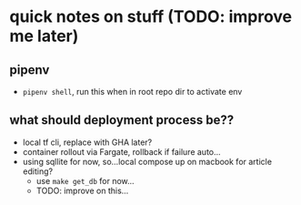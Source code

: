 # quick notes on stuff (TODO: improve me later)

## pipenv
- `pipenv shell`, run this when in root repo dir to activate env


## what should deployment process be??
- local tf cli, replace with GHA later?
- container rollout via Fargate, rollback if failure auto...
- using sqllite for now, so...local compose up on macbook for article editing?
    - use `make get_db` for now...
    - TODO: improve on this...

